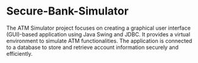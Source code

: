 # Secure-Bank-Simulator
The ATM Simulator project focuses on creating a graphical user interface (GUI)-based application using Java Swing and JDBC.  It provides a virtual environment to simulate ATM functionalities. The application is connected to a database to store and retrieve account information securely and efficiently.  
